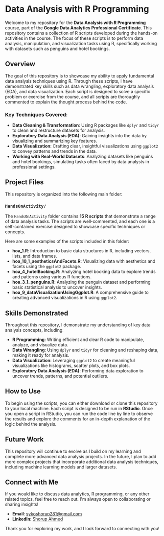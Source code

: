 # Data Analysis with R Programming

Welcome to my repository for the **Data Analysis with R Programming** course, part of the **Google Data Analytics Professional Certificate**. This repository contains a collection of R scripts developed during the hands-on activities in the course. The focus of these scripts is to perform data analysis, manipulation, and visualization tasks using R, specifically working with datasets such as penguins and hotel bookings.

## Overview

The goal of this repository is to showcase my ability to apply fundamental data analysis techniques using R. Through these scripts, I have demonstrated key skills such as data wrangling, exploratory data analysis (EDA), and data visualization. Each script is designed to solve a specific problem or exercise from the course, and all scripts are thoroughly commented to explain the thought process behind the code.

### Key Techniques Covered:
- **Data Cleaning & Transformation**: Using R packages like `dplyr` and `tidyr` to clean and restructure datasets for analysis.
- **Exploratory Data Analysis (EDA)**: Gaining insights into the data by visualizing and summarizing key features.
- **Data Visualization**: Crafting clear, insightful visualizations using `ggplot2` to convey patterns and trends in the data.
- **Working with Real-World Datasets**: Analyzing datasets like penguins and hotel bookings, simulating tasks often faced by data analysts in professional settings.

## Project Files

This repository is organized into the following main folder:

### `HandsOnActivity/`

The `HandsOnActivity` folder contains **15 R scripts** that demonstrate a range of data analysis tasks. The scripts are well-commented, and each one is a self-contained exercise designed to showcase specific techniques or concepts. 

Here are some examples of the scripts included in this folder:
- **hoa_1.R**: Introduction to basic data structures in R, including vectors, lists, and data frames.
- **hoa_10_1_aestheticsAndFacets.R**: Visualizing data with aesthetics and facets using the `ggplot2` package.
- **hoa_4_hotelBooking.R**: Analyzing hotel booking data to explore trends and patterns using various R functions.
- **hoa_3_1_penguins.R**: Analyzing the penguin dataset and performing basic statistical analysis to uncover insights.
- **hoa_9_dataVisualizationUsingGgplot.R**: A comprehensive guide to creating advanced visualizations in R using `ggplot2`.

## Skills Demonstrated

Throughout this repository, I demonstrate my understanding of key data analysis concepts, including:
- **R Programming**: Writing efficient and clear R code to manipulate, analyze, and visualize data.
- **Data Wrangling**: Using `dplyr` and `tidyr` for cleaning and reshaping data, making it ready for analysis.
- **Data Visualization**: Leveraging `ggplot2` to create meaningful visualizations like histograms, scatter plots, and box plots.
- **Exploratory Data Analysis (EDA)**: Performing data exploration to uncover trends, patterns, and potential outliers.

## How to Use

To begin using the scripts, you can either download or clone this repository to your local machine. Each script is designed to be run in **RStudio**. Once you open a script in RStudio, you can run the code line by line to observe the results and explore the comments for an in-depth explanation of the logic behind the analysis.

## Future Work

This repository will continue to evolve as I build on my learning and complete more advanced data analysis projects. In the future, I plan to add more complex projects that incorporate additional data analysis techniques, including machine learning models and larger datasets.

## Connect with Me

If you would like to discuss data analytics, R programming, or any other related topics, feel free to reach out. I'm always open to collaborating or sharing insights!

- **Email**: [sykoshorup281@gmail.com](mailto:sykoshorup281@gmail.com)
- **LinkedIn**: [Shorup Ahmed](https://www.linkedin.com/in/shorup-ahmed-50900a239)

Thank you for exploring my work, and I look forward to connecting with you!
